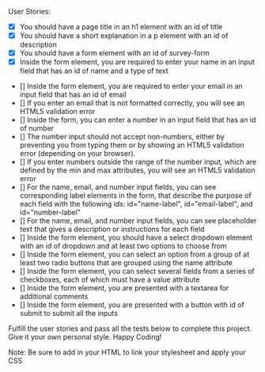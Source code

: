 User Stories:

- [x]   You should have a page title in an h1 element with an id of title
- [x]   You should have a short explanation in a p element with an id of description
- [x]   You should have a form element with an id of survey-form
- [x]   Inside the form element, you are required to enter your name in an input
 		field that has an id of name and a type of text
- []    Inside the form element, you are required to enter your email in an input field that has an id of email
- []    If you enter an email that is not formatted correctly, you will see an HTML5 validation error
- []    Inside the form, you can enter a number in an input field that has an id of number
- [] 	The number input should not accept non-numbers, either by preventing you
 		from typing them or by showing an HTML5 validation error (depending on your
 		browser).
- [] 	If you enter numbers outside the range of the number input, which are
 		defined by the min and max attributes, you will see an HTML5 validation
 		error
- [] 	For the name, email, and number input fields, you can see corresponding
 	 	label elements in the form, that describe the purpose of each field with
 	 	the following ids: id="name-label", id="email-label", and id="number-label"
- [] 	For the name, email, and number input fields, you can see placeholder text
 		that gives a description or instructions for each field
- [] 	Inside the form element, you should have a select dropdown element with an
 		id of dropdown and at least two options to choose from
- [] 	Inside the form element, you can select an option from a group of at least
 		two radio buttons that are grouped using the name attribute
- [] 	Inside the form element, you can select several fields from a series of
 		checkboxes, each of which must have a value attribute
- []    Inside the form element, you are presented with a textarea for additional comments
- []    Inside the form element, you are presented with a button with id of submit to submit all the inputs

Fulfill the user stories and pass all the tests below to complete this project.
Give it your own personal style. Happy Coding!

Note: Be sure to add <link rel="stylesheet" href="styles.css"> in your HTML to
link your stylesheet and apply your CSS
